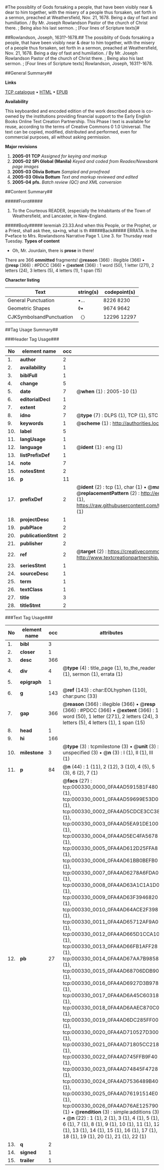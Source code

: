 #The possiblity of Gods forsaking a people, that have been visibly near & dear to him together, with the misery of a people thus forsaken, set forth in a sermon, preached at Weathersfield, Nov. 21, 1678. Being a day of fast and humiliation. / By Mr. Joseph Rowlandson Pastor of the church of Christ there. ; Being also his last sermon. ; [Four lines of Scripture texts]#

##Rowlandson, Joseph, 1631?-1678.##
The possiblity of Gods forsaking a people, that have been visibly near & dear to him together, with the misery of a people thus forsaken, set forth in a sermon, preached at Weathersfield, Nov. 21, 1678. Being a day of fast and humiliation. / By Mr. Joseph Rowlandson Pastor of the church of Christ there. ; Being also his last sermon. ; [Four lines of Scripture texts]
Rowlandson, Joseph, 1631?-1678.

##General Summary##

**Links**

[TCP catalogue](http://www.ota.ox.ac.uk/tcp/)  • 
[HTML](http://tei.it.ox.ac.uk/tcp/Texts-HTML/free/N00/N00260.html)  • 
[EPUB](http://tei.it.ox.ac.uk/tcp/Texts-EPUB/free/N00/N00260.epub)

**Availability**

This keyboarded and encoded edition of the
	       work described above is co-owned by the institutions
	       providing financial support to the Early English Books
	       Online Text Creation Partnership. This Phase I text is
	       available for reuse, according to the terms of Creative
	       Commons 0 1.0 Universal. The text can be copied,
	       modified, distributed and performed, even for
	       commercial purposes, all without asking permission.

**Major revisions**

1. __2005-01__ __TCP__ *Assigned for keying and markup*
1. __2005-02__ __SPi Global (Manila)__ *Keyed and coded from Readex/Newsbank page images*
1. __2005-03__ __Olivia Bottum__ *Sampled and proofread*
1. __2005-03__ __Olivia Bottum__ *Text and markup reviewed and edited*
1. __2005-04__ __pfs.__ *Batch review (QC) and XML conversion*

##Content Summary##

#####Front#####

1. To the Courteous READER, (especially the Inhabitants of the Town of Weathersfield, and Lancaster, in New-England.

#####Body#####
Ieremiah 23.33.And when this People, or the Prophet, or a Priest, shall ask thee, sa•ing, what is th
#####Back#####
ERRATA. In the P•eface to Mrs. Rowlandsons Narrative Page 1. Line 3. for Thursday read Tuesday.
**Types of content**

  * Oh, Mr. Jourdain, there is **prose** in there!

There are 366 **ommitted** fragments! 
 @__reason__ (366) : illegible (366)  •  @__resp__ (366) : #PDCC (366)  •  @__extent__ (366) : 1 word (50), 1 letter (271), 2 letters (24), 3 letters (5), 4 letters (1), 1 span (15)

**Character listing**


|Text|string(s)|codepoint(s)|
|---|---|---|
|General Punctuation|•…|8226 8230|
|Geometric Shapes|◊▪|9674 9642|
|CJKSymbolsandPunctuation|〈〉|12296 12297|

##Tag Usage Summary##

###Header Tag Usage###

|No|element name|occ|attributes|
|---|---|---|---|
|1.|__author__|2||
|2.|__availability__|1||
|3.|__biblFull__|1||
|4.|__change__|5||
|5.|__date__|7| @__when__ (1) : 2005-10 (1)|
|6.|__editorialDecl__|1||
|7.|__extent__|2||
|8.|__idno__|7| @__type__ (7) : DLPS (1), TCP (1), STC (2), NOTIS (1), IMAGE-SET (1), EVANS-CITATION (1)|
|9.|__keywords__|1| @__scheme__ (1) : http://authorities.loc.gov/ (1)|
|10.|__label__|5||
|11.|__langUsage__|1||
|12.|__language__|1| @__ident__ (1) : eng (1)|
|13.|__listPrefixDef__|1||
|14.|__note__|7||
|15.|__notesStmt__|2||
|16.|__p__|11||
|17.|__prefixDef__|2| @__ident__ (2) : tcp (1), char (1)  •  @__matchPattern__ (2) : ([0-9\-]+):([0-9IVX]+) (1), (.+) (1)  •  @__replacementPattern__ (2) : http://eebo.chadwyck.com/downloadtiff?vid=$1&page=$2 (1), https://raw.githubusercontent.com/textcreationpartnership/Texts/master/tcpchars.xml#$1 (1)|
|18.|__projectDesc__|1||
|19.|__pubPlace__|2||
|20.|__publicationStmt__|2||
|21.|__publisher__|2||
|22.|__ref__|2| @__target__ (2) : https://creativecommons.org/publicdomain/zero/1.0/ (1), http://www.textcreationpartnership.org/docs/. (1)|
|23.|__seriesStmt__|1||
|24.|__sourceDesc__|1||
|25.|__term__|1||
|26.|__textClass__|1||
|27.|__title__|3||
|28.|__titleStmt__|2||


###Text Tag Usage###

|No|element name|occ|attributes|
|---|---|---|---|
|1.|__bibl__|3||
|2.|__closer__|1||
|3.|__desc__|366||
|4.|__div__|4| @__type__ (4) : title_page (1), to_the_reader (1), sermon (1), errata (1)|
|5.|__epigraph__|1||
|6.|__g__|143| @__ref__ (143) : char:EOLhyphen (110), char:punc (33)|
|7.|__gap__|366| @__reason__ (366) : illegible (366)  •  @__resp__ (366) : #PDCC (366)  •  @__extent__ (366) : 1 word (50), 1 letter (271), 2 letters (24), 3 letters (5), 4 letters (1), 1 span (15)|
|8.|__head__|1||
|9.|__hi__|166||
|10.|__milestone__|3| @__type__ (3) : tcpmilestone (3)  •  @__unit__ (3) : unspecified (3)  •  @__n__ (3) : I (1), II (1), III (1)|
|11.|__p__|84| @__n__ (44) : 1 (11), 2 (12), 3 (10), 4 (5), 5 (3), 6 (2), 7 (1)|
|12.|__pb__|27| @__facs__ (27) : tcp:000330_0000_0FA4AD5915B1F480 (1), tcp:000330_0001_0FA4AD59699E53D0 (1), tcp:000330_0002_0FA4AD5CDCE3CC38 (1), tcp:000330_0003_0FA4AD5EA91DE100 (1), tcp:000330_0004_0FA4AD5EC4FA5678 (1), tcp:000330_0005_0FA4AD612D25FFA8 (1), tcp:000330_0006_0FA4AD61BB0BEFB0 (1), tcp:000330_0007_0FA4AD6278A6FDA0 (1), tcp:000330_0008_0FA4AD63A1C1A1D0 (1), tcp:000330_0009_0FA4AD63F3946820 (1), tcp:000330_0010_0FA4AD64ACE2F398 (1), tcp:000330_0011_0FA4AD65712AF9A0 (1), tcp:000330_0012_0FA4AD665D1CCA10 (1), tcp:000330_0013_0FA4AD66FB1AFF28 (1), tcp:000330_0014_0FA4AD67AA7B9858 (1), tcp:000330_0015_0FA4AD68706DDB90 (1), tcp:000330_0016_0FA4AD6927D3B978 (1), tcp:000330_0017_0FA4AD6A45C60318 (1), tcp:000330_0018_0FA4AD6AAEC870C0 (1), tcp:000330_0019_0FA4AD6DC285FF00 (1), tcp:000330_0020_0FA4AD710527D300 (1), tcp:000330_0021_0FA4AD71805CC218 (1), tcp:000330_0022_0FA4AD745FFB9F40 (1), tcp:000330_0023_0FA4AD74845F4728 (1), tcp:000330_0024_0FA4AD7536489B40 (1), tcp:000330_0025_0FA4AD76191514E0 (1), tcp:000330_0026_0FA4AD76AE125790 (1)  •  @__rendition__ (3) : simple:additions (3)  •  @__n__ (22) : 1 (1), 2 (1), 3 (1), 4 (1), 5 (1), 6 (1), 7 (1), 8 (1), 9 (1), 10 (1), 11 (1), 12 (1), 13 (1), 14 (1), 15 (1), 16 (1), 17 (1), 18 (1), 19 (1), 20 (1), 21 (1), 22 (1)|
|13.|__q__|2||
|14.|__signed__|1||
|15.|__trailer__|1||
